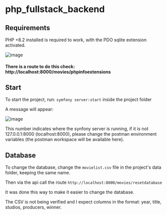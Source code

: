 # php_fullstack_backend

## Requirements
PHP +8.2 installed is required to work, with the PDO sqlite extension activated.

![image](https://github.com/Dionmax/php_fullstack_backend/assets/28550074/ed88e65f-c160-4552-92a5-1b0d90da25b0)

#### There is a route to do this check: http://localhost:8000/movies/phpinfoextensions


## Start
To start the project, run: `symfony server:start` inside the project folder

A message will appear:

![image](https://github.com/Dionmax/php_fullstack_backend/assets/28550074/f33e3ff2-cba7-4718-87b7-ca3acf2efd68)

This number indicates where the synfony server is running, if it is not 127.0.0.1:8000 (localhost:8000), please change the postman environment variables (the postman workspace will be available here).


## Database
To change the database, change the `movielist.csv` file in the project's data folder, keeping the same name.

Then via the api call the route `http://localhost:8000/movies/resetdatabase`

It was done this way to make it easier to change the database.

The CSV is not being verified and I expect columns in the format: year, title, studios, producers, winner.
